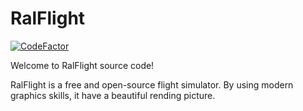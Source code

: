 # RalFlight

[![CodeFactor](https://www.codefactor.io/repository/github/lele570929726/ralflight/badge)](https://www.codefactor.io/repository/github/lele570929726/ralflight)

Welcome to RalFlight source code!

RalFlight is a free and open-source flight simulator. By using modern graphics skills, it have a beautiful rending picture.